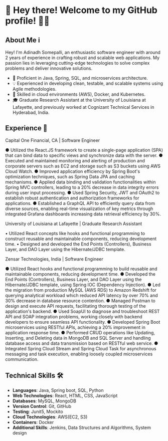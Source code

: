 # 👋 Hey there! Welcome to my GitHub profile! 👨‍💻

## About Me ℹ️

Hey! I'm Adinadh Somepalli, an enthusiastic software engineer with around 2 years of experience in crafting robust and scalable web applications. My passion lies in leveraging cutting-edge technologies to solve complex problems and deliver innovative solutions.

- 🌟 Proficient in Java, Spring, SQL, and microservices architecture.
- 💡 Experienced in developing clean, testable, and scalable systems using Agile methodologies.
- 🚀 Skilled in cloud environments (AWS), Docker, and Kubernetes.
- 🎓 Graduate Research Assistant at the University of Louisiana at Lafayette, and previously worked at Cognizant Technical Services in Hyderabad, India.

## Experience 💼

Capital One Financial, CA | Software Engineer                                                 	                                                                  

●	Utilized the React.JS framework to create a single-page application (SPA) that can bind data to specific views and synchronize data with the server.
●	Executed and maintained monitoring and alerting of production and corporate servers such as EC2 and storage such as S3 buckets using AWS Cloud Watch.
●	Improved application efficiency by Spring Boot's optimization techniques, such as Spring Data JPA and caching mechanisms.
●	Applied data binding and validation functionalities within Spring MVC controllers, leading to a 20% decrease in data integrity errors during user input processing.
●	Used Spring Security, JWT and OAuth2 to establish robust authentication and authorization frameworks for applications.
●	Established a GraphQL API to efficiently query data from diverse sources, enabling real-time visualization of key metrics through integrated Grafana dashboards increasing data retrieval efficiency by 30%.

University of Louisiana at Lafayette | Graduate Research Assistant				             

•	Utilized React concepts like hooks and functional programming to construct reusable and maintainable components, reducing development time. 
•	Designed and developed the End Points (Controllers), Business Layer, and DAO Layer using the Hibernate/JDBC template.

Zensar Technologies, India | Software Engineer                                                                                                                

●	Utilized React hooks and functional programming to build reusable and maintainable components, reducing development time. 
●	Developed the End Points (Controllers), Business Layer, and DAO Layer using the Hibernate/JDBC template, using Spring IOC (Dependency Injection).
●	Led the migration from production MySQL (AWS RDS) to Amazon Redshift for querying analytical workload which reduced API latency by over 70% and 30% decrease in database resource contention.
●	Managed Postman to design and execute API requests, facilitating thorough testing of the application's backend.
●	Used SoapUI to diagnose and troubleshoot REST API and SOAP integration problems, working closely with backend developers to ensure seamless API functionality.
●	Developed Spring Boot microservices using RESTful APIs, achieving a 20% improvement in application response time.
●	Performed CRUD operations like Updating, Inserting, and Deleting data in MongoDB and SQL Server and handling database access and data transmission based on RESTful web service.
●	Integrated Spring Cloud Stream and Spring Cloud Task for asynchronous messaging and task execution, enabling loosely coupled microservices communication.


## Technical Skills 🛠️

- **Languages**: Java, Spring boot, SQL, Python
- **Web Technologies**: React, HTML, CSS, JavaScript
- **Databases**: MySQL, MongoDB
- **Version Control**: Git, GitHub
- **Testing**: Junit5, Mockito
- **Cloud Technologies**: AWS(EC2, S3)
- **Containers**: Docker
- **Additional Skills**: Jenkins, Data Structures and Algorithms, System design
